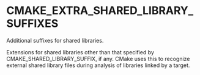   

# CMAKE_EXTRA_SHARED_LIBRARY_SUFFIXES  
Additional suffixes for shared libraries.  

Extensions for shared libraries other than that specified by
CMAKE_SHARED_LIBRARY_SUFFIX, if any.  CMake uses this to recognize
external shared library files during analysis of libraries linked by a
target.  

